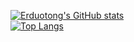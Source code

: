 [![Erduotong's GitHub stats](https://github-readme-stats.vercel.app/api?username=erduotong&count_private=true&theme=merko&include_all_commits=true)](https://github.com/erduotong/github-readme-stats)  
[![Top Langs](https://github-readme-stats.vercel.app/api/top-langs/?username=erduotong)](https://github.com/erduotong/github-readme-stats)

